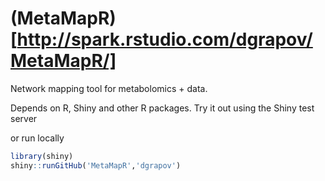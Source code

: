 (MetaMapR)[http://spark.rstudio.com/dgrapov/MetaMapR/]
========

Network mapping tool for metabolomics + data.

Depends on R, Shiny and other R packages. 
Try it out using the Shiny test server

or run locally
 ```r
library(shiny)
shiny::runGitHub('MetaMapR','dgrapov')

